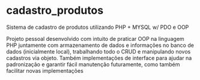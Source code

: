 # cadastro_produtos
Sistema de cadastro de produtos utilizando PHP + MYSQL w/ PDO e OOP

Projeto pessoal desenvolvido com intuito de praticar OOP na linguagem PHP juntamente com armazenamento de dados e informações no banco de dados (inicialmente local), trabalhando todo o CRUD e manipulando novos cadastros via objeto. Também implementações de interface para ajudar na padronização e garantir fácil manutenção futuramente, como também facilitar novas implementações
